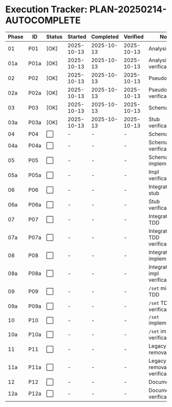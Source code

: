 # Execution Tracker: PLAN-20250214-AUTOCOMPLETE

| Phase | ID  | Status | Started | Completed | Verified | Notes |
|-------|-----|--------|---------|-----------|----------|-------|
| 01    | P01 | [OK]    | 2025-10-13 | 2025-10-13 | 2025-10-13 | Analysis |
| 01a   | P01a| [OK]    | 2025-10-13 | 2025-10-13 | 2025-10-13 | Analysis verification |
| 02    | P02 | [OK]    | 2025-10-13 | 2025-10-13 | 2025-10-13 | Pseudocode |
| 02a   | P02a| [OK]    | 2025-10-13 | 2025-10-13 | 2025-10-13 | Pseudocode verification |
| 03    | P03 | [OK]    | 2025-10-13 | 2025-10-13 | 2025-10-13 | Schema stub |
| 03a   | P03a| [OK]    | 2025-10-13 | 2025-10-13 | 2025-10-13 | Stub verification |
| 04    | P04 | ⬜     | -       | -         | -        | Schema TDD |
| 04a   | P04a| ⬜     | -       | -         | -        | Schema TDD verification |
| 05    | P05 | ⬜     | -       | -         | -        | Schema implementation |
| 05a   | P05a| ⬜     | -       | -         | -        | Impl verification |
| 06    | P06 | ⬜     | -       | -         | -        | Integration stub |
| 06a   | P06a| ⬜     | -       | -         | -        | Stub verification |
| 07    | P07 | ⬜     | -       | -         | -        | Integration TDD |
| 07a   | P07a| ⬜     | -       | -         | -        | Integration TDD verification |
| 08    | P08 | ⬜     | -       | -         | -        | Integration implementation |
| 08a   | P08a| ⬜     | -       | -         | -        | Integration impl verification |
| 09    | P09 | ⬜     | -       | -         | -        | `/set` migration TDD |
| 09a   | P09a| ⬜     | -       | -         | -        | `/set` TDD verification |
| 10    | P10 | ⬜     | -       | -         | -        | `/set` implementation |
| 10a   | P10a| ⬜     | -       | -         | -        | `/set` impl verification |
| 11    | P11 | ⬜     | -       | -         | -        | Legacy removal |
| 11a   | P11a| ⬜     | -       | -         | -        | Legacy removal verification |
| 12    | P12 | ⬜     | -       | -         | -        | Documentation |
| 12a   | P12a| ⬜     | -       | -         | -        | Documentation verification |
